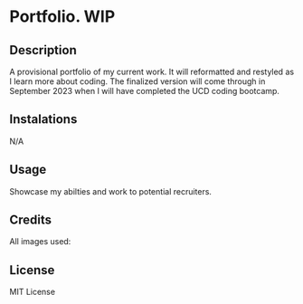 # Portfolio. WIP

## Description

A provisional portfolio of my current work. 
It will reformatted and restyled as I learn more about coding. The finalized version will come through in September 2023 when I will have completed the UCD coding bootcamp.

## Instalations

N/A

## Usage

Showcase my abilties and work to potential recruiters.

## Credits

All images used: 

## License

MIT License

